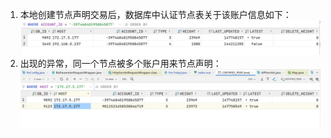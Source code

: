 1. 本地创建节点声明交易后，数据库中认证节点表关于该账户信息如下：
![](../imgs/2021-04-22-17-43-50.png)
2. 出现的异常，同一个节点被多个账户用来节点声明：
![](../imgs/2021-04-22-17-59-13.png)